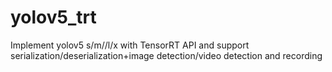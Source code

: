 # yolov5_trt
Implement yolov5 s/m//l/x with TensorRT API and support serialization/deserialization+image detection/video detection and recording
